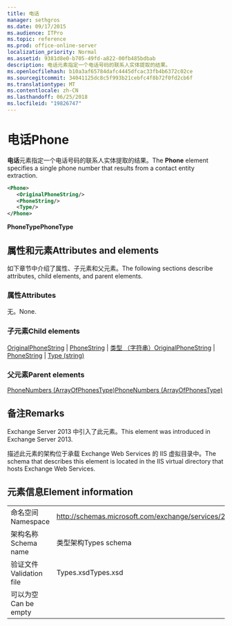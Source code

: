 ```yaml
---
title: 电话
manager: sethgros
ms.date: 09/17/2015
ms.audience: ITPro
ms.topic: reference
ms.prod: office-online-server
localization_priority: Normal
ms.assetid: 9381d8e0-b705-49fd-a822-00fb485bdbab
description: 电话元素指定一个电话号码的联系人实体提取的结果。
ms.openlocfilehash: b10a3af65784dafc4445dfcac33fb4b6372c02ce
ms.sourcegitcommit: 34041125dc8c5f993b21cebfc4f8b72f0fd2cb6f
ms.translationtype: MT
ms.contentlocale: zh-CN
ms.lasthandoff: 06/25/2018
ms.locfileid: "19826747"
---
```

# <a name="phone"></a><span data-ttu-id="42481-103">电话</span><span class="sxs-lookup"><span data-stu-id="42481-103">Phone</span></span>

<span data-ttu-id="42481-104">**电话**元素指定一个电话号码的联系人实体提取的结果。</span><span class="sxs-lookup"><span data-stu-id="42481-104">The **Phone** element specifies a single phone number that results from a contact entity extraction.</span></span> 
  
```XML
<Phone>
   <OriginalPhoneString/>
   <PhoneString/>
   <Type/>
</Phone>
```

 <span data-ttu-id="42481-105">**PhoneType**</span><span class="sxs-lookup"><span data-stu-id="42481-105">**PhoneType**</span></span>
## <a name="attributes-and-elements"></a><span data-ttu-id="42481-106">属性和元素</span><span class="sxs-lookup"><span data-stu-id="42481-106">Attributes and elements</span></span>

<span data-ttu-id="42481-107">如下章节中介绍了属性、子元素和父元素。</span><span class="sxs-lookup"><span data-stu-id="42481-107">The following sections describe attributes, child elements, and parent elements.</span></span>
  
### <a name="attributes"></a><span data-ttu-id="42481-108">属性</span><span class="sxs-lookup"><span data-stu-id="42481-108">Attributes</span></span>

<span data-ttu-id="42481-109">无。</span><span class="sxs-lookup"><span data-stu-id="42481-109">None.</span></span>
  
### <a name="child-elements"></a><span data-ttu-id="42481-110">子元素</span><span class="sxs-lookup"><span data-stu-id="42481-110">Child elements</span></span>

<span data-ttu-id="42481-111">[OriginalPhoneString](originalphonestring.md) | [PhoneString](phonestring.md) | [类型 （字符串）](type-string.md)</span><span class="sxs-lookup"><span data-stu-id="42481-111">[OriginalPhoneString](originalphonestring.md) | [PhoneString](phonestring.md) | [Type (string)](type-string.md)</span></span>
  
### <a name="parent-elements"></a><span data-ttu-id="42481-112">父元素</span><span class="sxs-lookup"><span data-stu-id="42481-112">Parent elements</span></span>

[<span data-ttu-id="42481-113">PhoneNumbers (ArrayOfPhonesType)</span><span class="sxs-lookup"><span data-stu-id="42481-113">PhoneNumbers (ArrayOfPhonesType)</span></span>](phonenumbers-arrayofphonestype.md)
  
## <a name="remarks"></a><span data-ttu-id="42481-114">备注</span><span class="sxs-lookup"><span data-stu-id="42481-114">Remarks</span></span>

<span data-ttu-id="42481-115">Exchange Server 2013 中引入了此元素。</span><span class="sxs-lookup"><span data-stu-id="42481-115">This element was introduced in Exchange Server 2013.</span></span>
  
<span data-ttu-id="42481-116">描述此元素的架构位于承载 Exchange Web Services 的 IIS 虚拟目录中。</span><span class="sxs-lookup"><span data-stu-id="42481-116">The schema that describes this element is located in the IIS virtual directory that hosts Exchange Web Services.</span></span>
  
## <a name="element-information"></a><span data-ttu-id="42481-117">元素信息</span><span class="sxs-lookup"><span data-stu-id="42481-117">Element information</span></span>

|||
|:-----|:-----|
|<span data-ttu-id="42481-118">命名空间</span><span class="sxs-lookup"><span data-stu-id="42481-118">Namespace</span></span>  <br/> |http://schemas.microsoft.com/exchange/services/2006/types  <br/> |
|<span data-ttu-id="42481-119">架构名称</span><span class="sxs-lookup"><span data-stu-id="42481-119">Schema name</span></span>  <br/> |<span data-ttu-id="42481-120">类型架构</span><span class="sxs-lookup"><span data-stu-id="42481-120">Types schema</span></span>  <br/> |
|<span data-ttu-id="42481-121">验证文件</span><span class="sxs-lookup"><span data-stu-id="42481-121">Validation file</span></span>  <br/> |<span data-ttu-id="42481-122">Types.xsd</span><span class="sxs-lookup"><span data-stu-id="42481-122">Types.xsd</span></span>  <br/> |
|<span data-ttu-id="42481-123">可以为空</span><span class="sxs-lookup"><span data-stu-id="42481-123">Can be empty</span></span>  <br/> ||
   

